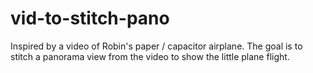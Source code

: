 # vid-to-stitch-pano
Inspired by a video of Robin's paper / capacitor airplane. The goal is to stitch a panorama view from the video to show the little plane flight.
